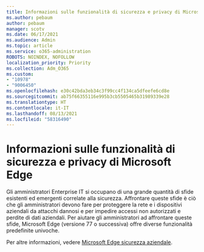 ```yaml
---
title: Informazioni sulle funzionalità di sicurezza e privacy di Microsoft Edge
ms.author: pebaum
author: pebaum
manager: scotv
ms.date: 06/17/2021
ms.audience: Admin
ms.topic: article
ms.service: o365-administration
ROBOTS: NOINDEX, NOFOLLOW
localization_priority: Priority
ms.collection: Adm_O365
ms.custom:
- "10978"
- "9006450"
ms.openlocfilehash: e30c42bda3eb34c3f99cc4f134ca5dfeefe6cd8e
ms.sourcegitcommit: ab75f66355116e995b3cb5505465b31989339e28
ms.translationtype: HT
ms.contentlocale: it-IT
ms.lasthandoff: 08/13/2021
ms.locfileid: "58316490"
---
```

# <a name="learn-about-the-security-features-of-microsoft-edge"></a>Informazioni sulle funzionalità di sicurezza e privacy di Microsoft Edge

Gli amministratori Enterprise IT si occupano di una grande quantità di sfide esistenti ed emergenti correlate alla sicurezza. Affrontare queste sfide è ciò che gli amministratori devono fare per proteggere la rete e i dispositivi aziendali da attacchi dannosi e per impedire accessi non autorizzati e perdite di dati aziendali. Per aiutare gli amministratori ad affrontare queste sfide, Microsoft Edge (versione 77 o successiva) offre diverse funzionalità predefinite univoche. 

Per altre informazioni, vedere [Microsoft Edge sicurezza aziendale](https://docs.microsoft.com/DeployEdge/ms-edge-security-for-business).
